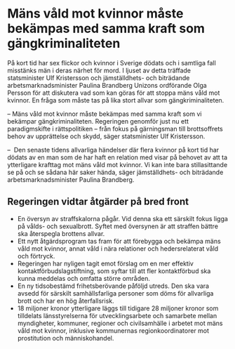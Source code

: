 # Mäns våld mot kvinnor måste bekämpas med samma kraft som gängkriminaliteten

På kort tid har sex flickor och kvinnor i Sverige dödats och i samtliga fall misstänks män i deras närhet för mord. I ljuset av detta träffade statsminister Ulf Kristersson och jämställdhets- och biträdande arbetsmarknadsminister Paulina Brandberg Unizons ordförande Olga Persson för att diskutera vad som kan göras för att stoppa mäns våld mot kvinnor. En fråga som måste tas på lika stort allvar som gängkriminaliteten.

– Mäns våld mot kvinnor måste bekämpas med samma kraft som vi bekämpar gängkriminaliteten. Regeringen genomför just nu ett paradigmskifte i rättspolitiken – från fokus på gärningsman till brottsoffrets behov av upprättelse och skydd, säger statsminister Ulf Kristersson.

–  Den senaste tidens allvarliga händelser där flera kvinnor på kort tid har dödats av en man som de har haft en relation med visar på behovet av att ta ytterligare krafttag mot mäns våld mot kvinnor. Vi kan inte bara stillasittande se på och se sådana här saker hända, säger jämställdhets- och biträdande arbetsmarknadsminister Paulina Brandberg.

## Regeringen vidtar åtgärder på bred front

* En översyn av straffskalorna pågår. Vid denna ska ett särskilt fokus ligga på vålds- och sexualbrott. Syftet med översynen är att straffen bättre ska återspegla brottens allvar.
* Ett nytt åtgärdsprogram tas fram för att förebygga och bekämpa mäns våld mot kvinnor, annat våld i nära relationer och hedersrelaterat våld och förtryck.
* Regeringen har nyligen tagit emot förslag om en mer effektiv kontaktförbudslagstiftning, som syftar till att fler kontaktförbud ska kunna meddelas och omfatta större områden.
* En ny tidsobestämd frihetsberövande påföljd utreds. Den ska vara avsedd för särskilt samhällsfarliga personer som döms för allvarliga brott och har en hög återfallsrisk.
* 18 miljoner kronor ytterligare läggs till tidigare 28 miljoner kronor som tilldelats länsstyrelserna för utvecklingsarbete och samarbete mellan myndigheter, kommuner, regioner och civilsamhälle i arbetet mot mäns våld mot kvinnor, inklusive kommunernas regionkoordinatorer mot prostitution och människohandel.
